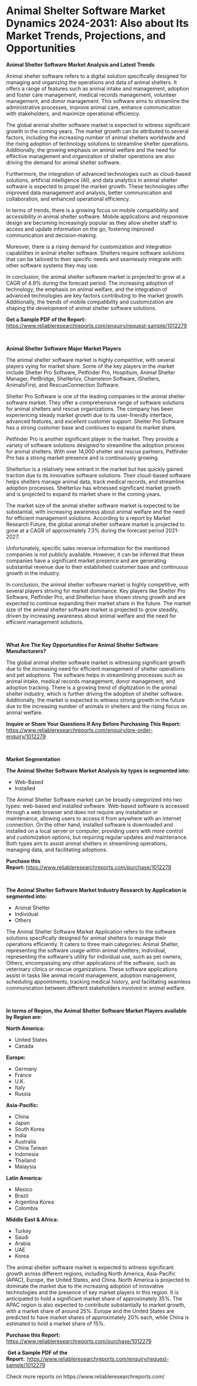 <p><h1>Animal Shelter Software Market Dynamics 2024-2031: Also about Its Market Trends, Projections, and Opportunities</h1></p><p><strong>Animal Shelter Software Market Analysis and Latest Trends</strong></p>
<p><p>Animal shelter software refers to a digital solution specifically designed for managing and organizing the operations and data of animal shelters. It offers a range of features such as animal intake and management, adoption and foster care management, medical records management, volunteer management, and donor management. This software aims to streamline the administrative processes, improve animal care, enhance communication with stakeholders, and maximize operational efficiency.</p><p>The global animal shelter software market is expected to witness significant growth in the coming years. The market growth can be attributed to several factors, including the increasing number of animal shelters worldwide and the rising adoption of technology solutions to streamline shelter operations. Additionally, the growing emphasis on animal welfare and the need for effective management and organization of shelter operations are also driving the demand for animal shelter software.</p><p>Furthermore, the integration of advanced technologies such as cloud-based solutions, artificial intelligence (AI), and data analytics in animal shelter software is expected to propel the market growth. These technologies offer improved data management and analysis, better communication and collaboration, and enhanced operational efficiency.</p><p>In terms of trends, there is a growing focus on mobile compatibility and accessibility in animal shelter software. Mobile applications and responsive design are becoming increasingly popular as they allow shelter staff to access and update information on the go, fostering improved communication and decision-making.</p><p>Moreover, there is a rising demand for customization and integration capabilities in animal shelter software. Shelters require software solutions that can be tailored to their specific needs and seamlessly integrate with other software systems they may use.</p><p>In conclusion, the animal shelter software market is projected to grow at a CAGR of 4.9% during the forecast period. The increasing adoption of technology, the emphasis on animal welfare, and the integration of advanced technologies are key factors contributing to the market growth. Additionally, the trends of mobile compatibility and customization are shaping the development of animal shelter software solutions.</p></p>
<p><strong>Get a Sample PDF of the Report:&nbsp;</strong> <a href="https://www.reliableresearchreports.com/enquiry/request-sample/1012279">https://www.reliableresearchreports.com/enquiry/request-sample/1012279</a></p>
<p>&nbsp;</p>
<p><strong>Animal Shelter Software Major Market Players</strong></p>
<p><p>The animal shelter software market is highly competitive, with several players vying for market share. Some of the key players in the market include Shelter Pro Software, Petfinder Pro, Hospitium, Animal Shelter Manager, PetBridge, Shelterluv, Chameleon Software, iShelters, AnimalsFirst, and RescueConnection Software.</p><p>Shelter Pro Software is one of the leading companies in the animal shelter software market. They offer a comprehensive range of software solutions for animal shelters and rescue organizations. The company has been experiencing steady market growth due to its user-friendly interface, advanced features, and excellent customer support. Shelter Pro Software has a strong customer base and continues to expand its market share.</p><p>Petfinder Pro is another significant player in the market. They provide a variety of software solutions designed to streamline the adoption process for animal shelters. With over 14,000 shelter and rescue partners, Petfinder Pro has a strong market presence and is continuously growing.</p><p>Shelterluv is a relatively new entrant in the market but has quickly gained traction due to its innovative software solutions. Their cloud-based software helps shelters manage animal data, track medical records, and streamline adoption processes. Shelterluv has witnessed significant market growth and is projected to expand its market share in the coming years.</p><p>The market size of the animal shelter software market is expected to be substantial, with increasing awareness about animal welfare and the need for efficient management solutions. According to a report by Market Research Future, the global animal shelter software market is projected to grow at a CAGR of approximately 7.3% during the forecast period 2021-2027.</p><p>Unfortunately, specific sales revenue information for the mentioned companies is not publicly available. However, it can be inferred that these companies have a significant market presence and are generating substantial revenue due to their established customer base and continuous growth in the industry.</p><p>In conclusion, the animal shelter software market is highly competitive, with several players striving for market dominance. Key players like Shelter Pro Software, Petfinder Pro, and Shelterluv have shown strong growth and are expected to continue expanding their market share in the future. The market size of the animal shelter software market is projected to grow steadily, driven by increasing awareness about animal welfare and the need for efficient management solutions.</p></p>
<p>&nbsp;</p>
<p><strong>What Are The Key Opportunities For Animal Shelter Software Manufacturers?</strong></p>
<p><p>The global animal shelter software market is witnessing significant growth due to the increasing need for efficient management of shelter operations and pet adoptions. The software helps in streamlining processes such as animal intake, medical records management, donor management, and adoption tracking. There is a growing trend of digitization in the animal shelter industry, which is further driving the adoption of shelter software. Additionally, the market is expected to witness strong growth in the future due to the increasing number of animals in shelters and the rising focus on animal welfare.</p></p>
<p><strong>Inquire or Share Your Questions If Any Before Purchasing This Report:</strong> <a href="https://www.reliableresearchreports.com/enquiry/pre-order-enquiry/1012279">https://www.reliableresearchreports.com/enquiry/pre-order-enquiry/1012279</a></p>
<p>&nbsp;</p>
<p><strong>Market Segmentation</strong></p>
<p><strong>The Animal Shelter Software Market Analysis by types is segmented into:</strong></p>
<p><ul><li>Web-Based</li><li>Installed</li></ul></p>
<p><p>The Animal Shelter Software market can be broadly categorized into two types: web-based and installed software. Web-based software is accessed through a web browser and does not require any installation or maintenance, allowing users to access it from anywhere with an internet connection. On the other hand, installed software is downloaded and installed on a local server or computer, providing users with more control and customization options, but requiring regular updates and maintenance. Both types aim to assist animal shelters in streamlining operations, managing data, and facilitating adoptions.</p></p>
<p><strong>Purchase this Report:&nbsp;</strong><a href="https://www.reliableresearchreports.com/purchase/1012279">https://www.reliableresearchreports.com/purchase/1012279</a></p>
<p>&nbsp;</p>
<p><strong>The Animal Shelter Software Market Industry Research by Application is segmented into:</strong></p>
<p><ul><li>Animal Shelter</li><li>Individual</li><li>Others</li></ul></p>
<p><p>The Animal Shelter Software Market Application refers to the software solutions specifically designed for animal shelters to manage their operations efficiently. It caters to three main categories: Animal Shelter, representing the software usage within animal shelters; Individual, representing the software's utility for individual use, such as pet owners; Others, encompassing any other applications of the software, such as veterinary clinics or rescue organizations. These software applications assist in tasks like animal record management, adoption management, scheduling appointments, tracking medical history, and facilitating seamless communication between different stakeholders involved in animal welfare.</p></p>
<p>&nbsp;</p>
<p><strong>In terms of Region, the Animal Shelter Software Market Players available by Region are:</strong></p>
<p>
    <p> <strong> North America: </strong>
        <ul>
            <li>United States</li>
            <li>Canada</li>
        </ul>
        </p> 
    <p> <strong> Europe: </strong>
        <ul>
            <li>Germany</li>
            <li>France</li>
            <li>U.K.</li>
            <li>Italy</li>
            <li>Russia</li>
        </ul>
        </p> 
    <p> <strong> Asia-Pacific: </strong>
        <ul>
            <li>China</li>
            <li>Japan</li>
            <li>South Korea</li>
            <li>India</li>
            <li>Australia</li>
            <li>China Taiwan</li>
            <li>Indonesia</li>
            <li>Thailand</li>
            <li>Malaysia</li>
        </ul>
        </p> 
    <p> <strong> Latin America: </strong>
        <ul>
            <li>Mexico</li>
            <li>Brazil</li>
            <li>Argentina Korea</li>
            <li>Colombia</li>
        </ul>
        </p> 
    <p> <strong> Middle East & Africa: </strong>
        <ul>
            <li>Turkey</li>
            <li>Saudi</li>
            <li>Arabia</li>
            <li>UAE</li>
            <li>Korea</li>
        </ul>
    </p>
    </p>
<p><p>The animal shelter software market is expected to witness significant growth across different regions, including North America, Asia-Pacific (APAC), Europe, the United States, and China. North America is projected to dominate the market due to the increasing adoption of innovative technologies and the presence of key market players in this region. It is anticipated to hold a significant market share of approximately 35%. The APAC region is also expected to contribute substantially to market growth, with a market share of around 25%. Europe and the United States are predicted to have market shares of approximately 20% each, while China is estimated to hold a market share of 15%.</p></p>
<p><strong>Purchase this Report: </strong><a href="https://www.reliableresearchreports.com/purchase/1012279">https://www.reliableresearchreports.com/purchase/1012279</a></p>
<p>&nbsp;<strong>Get a Sample PDF of the Report:&nbsp;&nbsp;</strong><a href="https://www.reliableresearchreports.com/enquiry/request-sample/1012279">https://www.reliableresearchreports.com/enquiry/request-sample/1012279</a></p>
<p><strong></strong></p>
<p>Check more reports on https://www.reliableresearchreports.com/</p>